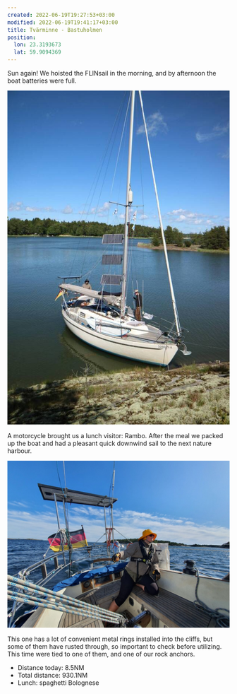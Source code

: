 ```yaml
---
created: 2022-06-19T19:27:53+03:00
modified: 2022-06-19T19:41:17+03:00
title: Tvärminne - Bastuholmen
position:
  lon: 23.3193673
  lat: 59.9094369
---
```


Sun again! We hoisted the FLINsail in the morning, and by afternoon the boat batteries were full.

![Image](../2022/d170ed0882d409de03894e634e985f13.jpg) 

A motorcycle brought us a lunch visitor: Rambo. After the meal we packed up the boat and had a pleasant quick downwind sail to the next nature harbour.

![Image](../2022/6a77c881b047fefff953b56de0e2faa9.jpg) 

This one has a lot of convenient metal rings installed into the cliffs, but some of them have rusted through, so important to check before utilizing. This time were tied to one of them, and one of our rock anchors.

* Distance today: 8.5NM
* Total distance:  930.1NM
* Lunch: spaghetti Bolognese
